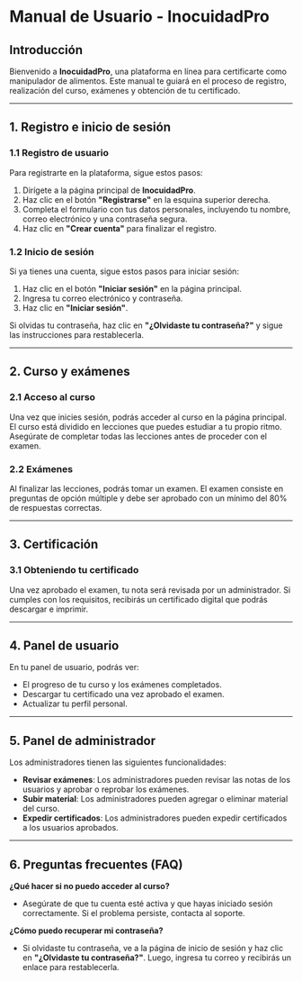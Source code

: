 # Manual de Usuario - InocuidadPro

## Introducción

Bienvenido a **InocuidadPro**, una plataforma en línea para certificarte como manipulador de alimentos. Este manual te guiará en el proceso de registro, realización del curso, exámenes y obtención de tu certificado. 

---

## 1. Registro e inicio de sesión

### 1.1 Registro de usuario
Para registrarte en la plataforma, sigue estos pasos:
1. Dirígete a la página principal de **InocuidadPro**.
2. Haz clic en el botón **"Registrarse"** en la esquina superior derecha.
3. Completa el formulario con tus datos personales, incluyendo tu nombre, correo electrónico y una contraseña segura.
4. Haz clic en **"Crear cuenta"** para finalizar el registro.

### 1.2 Inicio de sesión
Si ya tienes una cuenta, sigue estos pasos para iniciar sesión:
1. Haz clic en el botón **"Iniciar sesión"** en la página principal.
2. Ingresa tu correo electrónico y contraseña.
3. Haz clic en **"Iniciar sesión"**.

Si olvidas tu contraseña, haz clic en **"¿Olvidaste tu contraseña?"** y sigue las instrucciones para restablecerla.

---

## 2. Curso y exámenes

### 2.1 Acceso al curso
Una vez que inicies sesión, podrás acceder al curso en la página principal. El curso está dividido en lecciones que puedes estudiar a tu propio ritmo. Asegúrate de completar todas las lecciones antes de proceder con el examen.

### 2.2 Exámenes
Al finalizar las lecciones, podrás tomar un examen. El examen consiste en preguntas de opción múltiple y debe ser aprobado con un mínimo del 80% de respuestas correctas.

---

## 3. Certificación

### 3.1 Obteniendo tu certificado
Una vez aprobado el examen, tu nota será revisada por un administrador. Si cumples con los requisitos, recibirás un certificado digital que podrás descargar e imprimir.

---

## 4. Panel de usuario

En tu panel de usuario, podrás ver:
- El progreso de tu curso y los exámenes completados.
- Descargar tu certificado una vez aprobado el examen.
- Actualizar tu perfil personal.

---

## 5. Panel de administrador

Los administradores tienen las siguientes funcionalidades:
- **Revisar exámenes**: Los administradores pueden revisar las notas de los usuarios y aprobar o reprobar los exámenes.
- **Subir material**: Los administradores pueden agregar o eliminar material del curso.
- **Expedir certificados**: Los administradores pueden expedir certificados a los usuarios aprobados.

---

## 6. Preguntas frecuentes (FAQ)

**¿Qué hacer si no puedo acceder al curso?**
- Asegúrate de que tu cuenta esté activa y que hayas iniciado sesión correctamente. Si el problema persiste, contacta al soporte.

**¿Cómo puedo recuperar mi contraseña?**
- Si olvidaste tu contraseña, ve a la página de inicio de sesión y haz clic en **"¿Olvidaste tu contraseña?"**. Luego, ingresa tu correo y recibirás un enlace para restablecerla.

